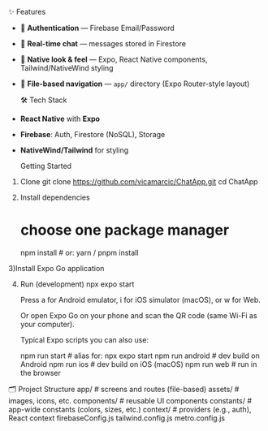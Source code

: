 ✨ Features
- 🔐 **Authentication** — Firebase Email/Password
- 💬 **Real-time chat** — messages stored in Firestore
- 📱 **Native look & feel** — Expo, React Native components, Tailwind/NativeWind styling
- 🧭 **File-based navigation** — `app/` directory (Expo Router-style layout)

  🛠 Tech Stack
- **React Native** with **Expo**
- **Firebase**: Auth, Firestore (NoSQL), Storage
- **NativeWind/Tailwind** for styling

  Getting Started

 1) Clone
    git clone https://github.com/vicamarcic/ChatApp.git
    cd ChatApp

 2) Install dependencies
    # choose one package manager
    npm install    # or: yarn / pnpm install
 
 3)Install Expo Go application  
    
 4) Run (development)
    npx expo start

    Press a for Android emulator, i for iOS simulator (macOS), or w for Web.

    Or open Expo Go on your phone and scan the QR code (same Wi-Fi as your computer).

    Typical Expo scripts you can also use:

    npm run start   # alias for: npx expo start
    npm run android # dev build on Android
    npm run ios     # dev build on iOS (macOS)
    npm run web     # run in the browser

🗂 Project Structure
    app/            # screens and routes (file-based)
    assets/         # images, icons, etc.
    components/     # reusable UI components
    constants/      # app-wide constants (colors, sizes, etc.)
    context/        # providers (e.g., auth), React context
    firebaseConfig.js
    tailwind.config.js
    metro.config.js

  
